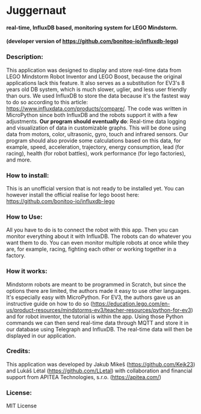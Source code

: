 # Juggernaut # 

#### real-time, InfluxDB based, monitoring system for LEGO Mindstorm. ####
#### (developer version of https://github.com/bonitoo-io/influxdb-lego) ####

### Description: ###

This application was designed to display and store real-time data from LEGO Mindstorm Robot Inventor and LEGO Boost, because the original applications lack this feature. It also serves as a substitution for EV3's 8 years old DB system, which is much slower, uglier, and less user friendly than ours. We used InfluxDB to store the data because it's the fastest way to do so according to this article: https://www.influxdata.com/products/compare/. The code was written in MicroPython since both InfluxDB and the robots support it with a few adjustments. **Our program should eventually do**: Real-time data logging and visualization of data in customizable graphs. This will be done using data from motors, color, ultrasonic, gyro, touch and infrared sensors. Our program should also provide some calculations based on this data, for example, speed, acceleration, trajectory, energy consumption, lead (for racing), health (for robot battles), work performance (for lego factories), and more. 

### How to install: ###

This is an unofficial version that is not ready to be installed yet. You can however install the official realise for lego boost here: https://github.com/bonitoo-io/influxdb-lego

### How to Use: ###

All you have to do is to connect the robot with this app. Then you can monitor everything about it with InfluxDB. The robots can do whatever you want them to do. You can even monitor multiple robots at once while they are, for example, racing, fighting each other or working together in a factory. 

### How it works: ###

Mindstorm robots are meant to be programmed in Scratch, but since the options there are limited, the authors made it easy to use other languages. It's especially easy with MicroPython. For EV3, the authors gave us an instructive guide on how to do so (https://education.lego.com/en-us/product-resources/mindstorms-ev3/teacher-resources/python-for-ev3) and for robot inventor, the tutorial is within the app. Using those Python commands we can then send real-time data through MQTT and store it in our database using Telegraph and InfluxDB. The real-time data will then be displayed in our application.

### Credits: ###

This application was developed by Jakub Mikeš (https://github.com/Kejk23) and Lukáš Létal (https://github.com/LLetal) with collaboration and financial support from APITEA Technologies, s.r.o. (https://apitea.com/)

### License: ###

MIT License
